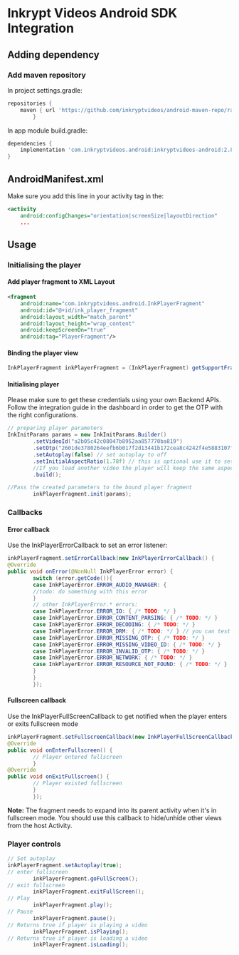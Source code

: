 # Inkrypt Videos Android SDK Integration

## Adding dependency
### Add maven repository
In project settings.gradle:
```gradle
repositories {
    maven { url 'https://github.com/inkryptvideos/android-maven-repo/raw/main/repo' }
        }
```

In app module build.gradle:

```gradle
dependencies {
    implementation 'com.inkryptvideos.android:inkryptvideos-android:2.8.1'
}
```

## AndroidManifest.xml
Make sure you add this line in your activity tag in the:
```xml
<activity
    android:configChanges="orientation|screenSize|layoutDirection"
    ...
```

## Usage
### Initialising the player
#### Add player fragment to XML Layout
```xml
<fragment
    android:name="com.inkryptvideos.android.InkPlayerFragment"
    android:id="@+id/ink_player_fragment"
    android:layout_width="match_parent"
    android:layout_height="wrap_content"
    android:keepScreenOn="true"
    android:tag="PlayerFragment"/>
```

#### Binding the player view
```java
InkPlayerFragment inkPlayerFragment = (InkPlayerFragment) getSupportFragmentManager().findFragmentById(R.id.ink_player_fragment);
```
#### Initialising player
Please make sure to get these credentials using your own Backend APIs. Follow the integration guide in the dashboard in order to get the OTP with the right configurations.
```java
// preparing player parameters
InkInitParams params = new InkInitParams.Builder()
        .setVideoId("a2b05c42c08047b8952aa857770ba819")
        .setOtp("2601de3780264eefb6b017f2d13441b172cea8c4242f4e5883107fd391c3444e")
        .setAutoplay(false) // set autoplay to off
        .setInitialAspectRatio(1.78f) // this is optional use it to set initial aspect ratio before any video is loaded
        //If you load another video the player will keep the same aspect ratio you don't need to call it twice
        .build();

//Pass the created parameters to the bound player fragment
        inkPlayerFragment.init(params);
```
### Callbacks
#### Error callback
Use the InkPlayerErrorCallback to set an error listener:
```java
inkPlayerFragment.setErrorCallback(new InkPlayerErrorCallback() {
@Override
public void onError(@NonNull InkPlayerError error) {
        switch (error.getCode()){
        case InkPlayerError.ERROR_AUDIO_MANAGER: {
        //todo: do something with this error
        }
        // other InkPlayerError.* errors:
        case InkPlayerError.ERROR_IO: { /* TODO: */ }
        case InkPlayerError.ERROR_CONTENT_PARSING: { /* TODO: */ }
        case InkPlayerError.ERROR_DECODING: { /* TODO: */ }
        case InkPlayerError.ERROR_DRM: { /* TODO: */ } // you can test this with the corrupt video
        case InkPlayerError.ERROR_MISSING_OTP: { /* TODO: */ }
        case InkPlayerError.ERROR_MISSING_VIDEO_ID: { /* TODO: */ }
        case InkPlayerError.ERROR_INVALID_OTP: { /* TODO: */ }
        case InkPlayerError.ERROR_NETWORK: { /* TODO: */ }
        case InkPlayerError.ERROR_RESOURCE_NOT_FOUND: { /* TODO: */ }
        }
        }
        });
```


#### Fullscreen callback
Use the InkPlayerFullScreenCallback to get notified when the player enters or exits fullscreen mode

```java
inkPlayerFragment.setFullscreenCallback(new InkPlayerFullScreenCallback() {
@Override
public void onEnterFullscreen() {
        // Player entered fullscreen
        }
@Override
public void onExitFullscreen() {
        // Player existed fullscreen
        }
        });
```
**Note:** The fragment needs to expand into its parent activity when it's in fullscreen mode. You should use this callback to hide/unhide other views from the host Activity.

### Player controls
```java
// Set autoplay
inkPlayerFragment.setAutoplay(true);
// enter fullscreen
        inkPlayerFragment.goFullScreen();
// exit fullscreen
        inkPlayerFragment.exitFullScreen();
// Play
        inkPlayerFragment.play();
// Pause
        inkPlayerFragment.pause();
// Returns true if player is playing a video
        inkPlayerFragment.isPlaying();
// Returns true if player is loading a video
        inkPlayerFragment.isLoading();
```